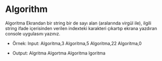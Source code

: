 # Algorithm

Algoritma
Ekrandan bir string bir de sayı alan (aralarında virgül ile), ilgili string ifade içerisinden verilen indexteki karakteri çıkartıp ekrana yazdıran console uygulasını yazınız.

* Örnek: Input: Algoritma,3 Algoritma,5 Algoritma,22 Algoritma,0

* Output: Algritma Algortma Algoritma lgoritma
